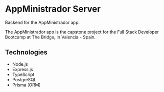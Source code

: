 # AppMinistrador Server

Backend for the AppMinistrador app.  

The AppMinistrador app is the capstone project for the Full Stack Developer Bootcamp at The Bridge, in Valencia - Spain.  

## Technologies

- Node.js
- Express.js
- TypeScript
- PostgreSQL
- Prisma (ORM)
